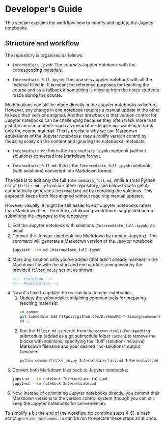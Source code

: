 # Developer's Guide

This section explains the workflow how to modify and update the Jupyter notebooks.

## Structure and workflow

The repository is organised as follows:

- `Intermediate.ipynb`: The course's Jupyter notebook with the corresponding materials.

- `Intermediate_full.ipynb`: The course's Jupyter notebook with all the material filled in. It is meant for reference purposes for teaching the course and as a fallback if something is missing from the notes students made during the course.

Modifications can still be made directly in the Jupyter notebooks as before. However, any change in one notebook requires a manual update in the other to keep their versions aligned. Another drawback is that version control for Jupyter notebooks can be challenging because they often track more than just the course content—such as metadata—despite our wanting to track only the course material. This is precisely why we use Markdown equivalents of the Jupyter notebooks: they simplify version control by focusing solely on the content and ignoring the notebooks’ metadata.

- `Intermediate.md`: this is the `Intermediate.ipynb` notebook (without solutions) converted into Markdown format.

- `Intermediate_full.md`: this is the `Intermediate_full.ipynb` notebook (with solutions) converted into Markdown format.

The idea is to edit only the full `Intermediate_full.md`, while a small Python script (`filter_md.py` from our other repository, see below how to get it) automatically generates `Intermediate.md` by removing the solutions. This approach keeps both files aligned without requiring manual updates.

However visually, it might be still easier to edit Jupyter notebooks rather than Markdown files. Therefore, a following workflow is suggested before submitting the changes to the repository:

1. Edit the Jupyter notebook with solutions (`Intermediate_full.ipynb`) as usual.
2. Convert the Jupyter notebook into Markdown by running Jupytext. This command will generate a Markdown version of the Jupyter notebook:
    ```bash
    jupytext --to md Intermediate_full.ipynb
    ```
3. Mark any solution cells you’ve added (that aren’t already marked) in the Markdown file with the start and end markers recognised by the provided `filter_md.py` script, as shown:
    ```markdown
    <!-- #solution -->
    <!-- #endsolution -->
    ```
4. Now it's time to update the no-solution Jupyter notebooks:
    1) Update the submodule containing common tools for preparing teaching materials:
        ```bash
        cd common
        git submodule add https://github.com/DurhamARC-Training/common-tools.git common
        cd ..
        ```
    2) Run the `filter_md.py` script from the `common-tools-for-teaching` submodule (added as a git submodule folder `common`) to remove the blocks with solutions, specifying the “full” (solution-inclusive) Markdown filename and your desired "no-solutions" output filename:
        ```bash
        python common/filter_md.py Intermediate_full.md Intermediate.md
        ```
5. Convert both Markdown files back to Jupyter notebooks:
    ```bash
    jupytext --to notebook Intermediate_full.md
    jupytext --to notebook Intermediate.md
    ```
6. Now, instead of committing Jupyter notebooks directly, you commit their Markdown versions to the version control system (though you can still keep the Jupyter notebooks for convenience).

To simplify a bit the end of the workflow (to combine steps 4-6), a bash script `generate_notebooks.sh` can be run to execute these steps all at once.